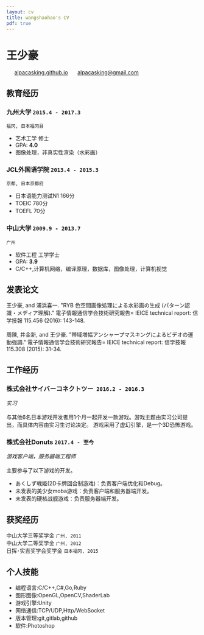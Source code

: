 ```yaml
---
layout: cv
title: wangshaohao's CV
pdf: true
---
```

# 王少豪

<div id="webaddress">
<i class="fi-home" style="margin-left:1em"></i>
<a href="https://alpacasking.github.io/" style="margin-left:0.5em">alpacasking.github.io</a>
<i class="fi-mail" style="margin-left:1em"></i>
<a href="alpacasking@gmail.com" style="margin-left:0.5em">alpacasking@gmail.com</a>
</div>

## 教育经历

### __九州大学__ `2015.4 - 2017.3`
```
福冈, 日本福冈县
```
- 艺术工学 修士
- GPA: __4.0__
- 图像处理，非真实性渲染（水彩画）

### __JCL外国语学院__ `2013.4 - 2015.3`
```
京都, 日本京都府
```
- 日本语能力测试N1 166分
- TOEIC 780分
- TOEFL 70分

### __中山大学__ `2009.9 - 2013.7`
```
广州
```
- 软件工程 工学学士
- GPA: __3.9__
- C/C++,计算机网络，编译原理，数据库，图像处理，计算机视觉

## 发表论文

王少豪, and 浦浜喜一. "RYB 色空間画像処理による水彩画の生成 (パターン認識・メディア理解)." 電子情報通信学会技術研究報告= IEICE technical report: 信学技報 115.456 (2016): 143-148.<br>
<br>
周陳, 井金新, and 王少豪. "帯域増幅アンシャープマスキングによるビデオの運動強調." 電子情報通信学会技術研究報告= IEICE technical report: 信学技報 115.308 (2015): 31-34.<br>

## 工作经历

### __株式会社サイバーコネクトツー__  `2016.2 - 2016.3`
_实习_<br>
<br>
与其他6名日本游戏开发者用1个月一起开发一款游戏。游戏主题由实习公司提出，而具体内容由实习生讨论决定。
游戏采用了虚幻引擎，是一个3D恐怖游戏。

### __株式会社Donuts__ `2017.4 - 至今`
_游戏客户端，服务器端工程师_<br>
<br>
主要参与了以下游戏的开发。
- あくしず戦姫(2D卡牌回合制游戏)：负责客户端优化和Debug。
- 未发表的美少女moba游戏：负责客户端和服务器端开发。
- 未发表的硬核战舰游戏：负责服务器端开发。

## 获奖经历

中山大学三等奖学金 `广州, 2011` <br>
中山大学二等奖学金 `广州, 2012` <br>
日挥･实吉奖学会奖学金 `日本福冈, 2015` <br>

## 个人技能

- 编程语言:C/C++,C#,Go,Ruby
- 图形图像:OpenGL,OpenCV,ShaderLab
- 游戏引擎:Unity
- 网络通信:TCP/UDP,Http/WebSocket
- 版本管理:git,gitlab,github
- 软件:Photoshop

<!-- ### Footer
Last updated: May 2018 -->
